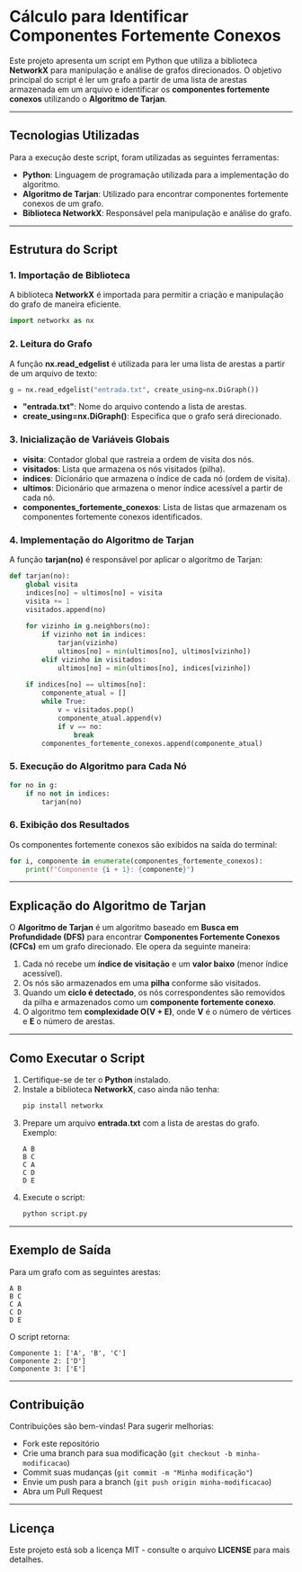 # Cálculo para Identificar Componentes Fortemente Conexos

Este projeto apresenta um script em Python que utiliza a biblioteca **NetworkX** para manipulação e análise de grafos direcionados. O objetivo principal do script é ler um grafo a partir de uma lista de arestas armazenada em um arquivo e identificar os **componentes fortemente conexos** utilizando o **Algoritmo de Tarjan**.

---

## Tecnologias Utilizadas

Para a execução deste script, foram utilizadas as seguintes ferramentas:

- **Python**: Linguagem de programação utilizada para a implementação do algoritmo.
- **Algoritmo de Tarjan**: Utilizado para encontrar componentes fortemente conexos de um grafo.
- **Biblioteca NetworkX**: Responsável pela manipulação e análise do grafo.

---

## Estrutura do Script

### 1. Importação de Biblioteca
A biblioteca **NetworkX** é importada para permitir a criação e manipulação do grafo de maneira eficiente.

```python
import networkx as nx
```

### 2. Leitura do Grafo
A função **nx.read_edgelist** é utilizada para ler uma lista de arestas a partir de um arquivo de texto:

```python
g = nx.read_edgelist("entrada.txt", create_using=nx.DiGraph())
```

- **"entrada.txt"**: Nome do arquivo contendo a lista de arestas.
- **create_using=nx.DiGraph()**: Especifica que o grafo será direcionado.

### 3. Inicialização de Variáveis Globais

- **visita**: Contador global que rastreia a ordem de visita dos nós.
- **visitados**: Lista que armazena os nós visitados (pilha).
- **indices**: Dicionário que armazena o índice de cada nó (ordem de visita).
- **ultimos**: Dicionário que armazena o menor índice acessível a partir de cada nó.
- **componentes_fortemente_conexos**: Lista de listas que armazenam os componentes fortemente conexos identificados.

### 4. Implementação do Algoritmo de Tarjan
A função **tarjan(no)** é responsável por aplicar o algoritmo de Tarjan:

```python
def tarjan(no):
    global visita
    indices[no] = ultimos[no] = visita
    visita += 1
    visitados.append(no)
    
    for vizinho in g.neighbors(no):
        if vizinho not in indices:
            tarjan(vizinho)
            ultimos[no] = min(ultimos[no], ultimos[vizinho])
        elif vizinho in visitados:
            ultimos[no] = min(ultimos[no], indices[vizinho])
    
    if indices[no] == ultimos[no]:
        componente_atual = []
        while True:
            v = visitados.pop()
            componente_atual.append(v)
            if v == no:
                break
        componentes_fortemente_conexos.append(componente_atual)
```

### 5. Execução do Algoritmo para Cada Nó

```python
for no in g:
    if no not in indices:
        tarjan(no)
```

### 6. Exibição dos Resultados
Os componentes fortemente conexos são exibidos na saída do terminal:

```python
for i, componente in enumerate(componentes_fortemente_conexos):
    print(f"Componente {i + 1}: {componente}")
```

---

## Explicação do Algoritmo de Tarjan

O **Algoritmo de Tarjan** é um algoritmo baseado em **Busca em Profundidade (DFS)** para encontrar **Componentes Fortemente Conexos (CFCs)** em um grafo direcionado. Ele opera da seguinte maneira:

1. Cada nó recebe um **índice de visitação** e um **valor baixo** (menor índice acessível).
2. Os nós são armazenados em uma **pilha** conforme são visitados.
3. Quando um **ciclo é detectado**, os nós correspondentes são removidos da pilha e armazenados como um **componente fortemente conexo**.
4. O algoritmo tem **complexidade O(V + E)**, onde **V** é o número de vértices e **E** o número de arestas.

---

## Como Executar o Script

1. Certifique-se de ter o **Python** instalado.
2. Instale a biblioteca **NetworkX**, caso ainda não tenha:
   ```bash
   pip install networkx
   ```
3. Prepare um arquivo **entrada.txt** com a lista de arestas do grafo. Exemplo:
   ```
   A B
   B C
   C A
   C D
   D E
   ```
4. Execute o script:
   ```bash
   python script.py
   ```

---

## Exemplo de Saída

Para um grafo com as seguintes arestas:
```
A B
B C
C A
C D
D E
```
O script retorna:
```
Componente 1: ['A', 'B', 'C']
Componente 2: ['D']
Componente 3: ['E']
```

---

## Contribuição

Contribuições são bem-vindas! Para sugerir melhorias:
- Fork este repositório
- Crie uma branch para sua modificação (`git checkout -b minha-modificacao`)
- Commit suas mudanças (`git commit -m "Minha modificação"`)
- Envie um push para a branch (`git push origin minha-modificacao`)
- Abra um Pull Request

---

## Licença

Este projeto está sob a licença MIT - consulte o arquivo **LICENSE** para mais detalhes.

